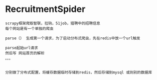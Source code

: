 # RecruitmentSpider
	scrapy框架爬取智联，拉钩，51job，猎聘中的招聘信息
  	每个网站是有一个单独的爬虫
	
	parse（） 生成第一个请求，为了启动分布式爬虫，先在redis中放一个url触发

	parse起始url请求
	然后写 网站首页的解析
	。。。
	
	
	分别做了分布式配置，将缓存数据临时存储到redis，然后存储到mysql 或则别的数据库
	
	
